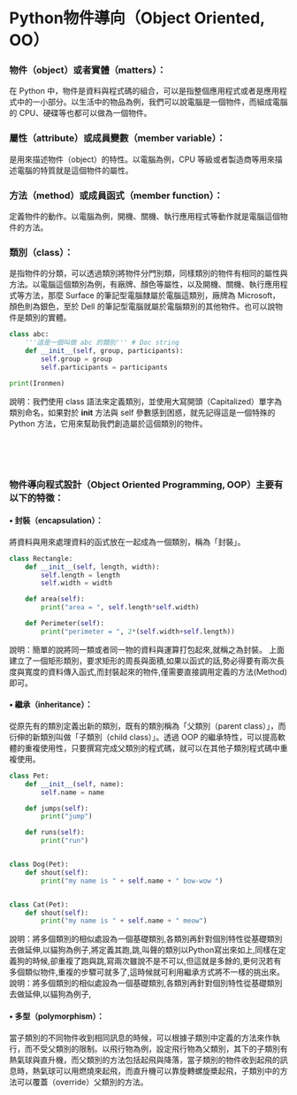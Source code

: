 # Python物件導向（Object Oriented, OO）

### 物件（object）或者實體（matters）：

在 Python 中，物件是資料與程式碼的組合，可以是指整個應用程式或者是應用程式中的一小部分。以生活中的物品為例，我們可以說電腦是一個物件，而組成電腦的 CPU、硬碟等也都可以做為一個物件。

### 屬性（attribute）或成員變數（member variable）：
是用來描述物件（object）的特性。以電腦為例，CPU 等級或者製造商等用來描述電腦的特質就是這個物件的屬性。

### 方法（method）或成員函式（member function）：
定義物件的動作。以電腦為例，開機、關機、執行應用程式等動作就是電腦這個物件的方法。

### 類別（class）：
是指物件的分類，可以透過類別將物件分門別類，同樣類別的物件有相同的屬性與方法。以電腦這個類別為例，有廠牌、顏色等屬性，以及開機、關機、執行應用程式等方法，那麼 Surface 的筆記型電腦隸屬於電腦這類別，廠牌為 Microsoft，顏色則為銀色，至於 Dell 的筆記型電腦就屬於電腦類別的其他物件。也可以說物件是類別的實體。

```python
class abc:
    '''這是一個叫做 abc 的類別''' # Doc string
    def __init__(self, group, participants):
        self.group = group
        self.participants = participants

print(Ironmen)
```
說明：我們使用 class 語法來定義類別，並使用大寫開頭（Capitalized）單字為類別命名，如果對於 __init__ 方法與 self 參數感到困惑，就先記得這是一個特殊的 Python 方法，它用來幫助我們創造屬於這個類別的物件。


<br>
<br>
<br>

### 物件導向程式設計（Object Oriented Programming, OOP）主要有以下的特徵：

#### • 封裝（encapsulation）：
將資料與用來處理資料的函式放在一起成為一個類別，稱為「封裝」。


```python
class Rectangle:
    def __init__(self, length, width):
        self.length = length
        self.width = width

    def area(self):
        print("area = ", self.length*self.width)

    def Perimeter(self):
        print("perimeter = ", 2*(self.width+self.length))
```
說明：簡單的說將同一類或者同一物的資料與運算打包起來,就稱之為封裝。
上面建立了一個矩形類別，要求矩形的周長與面積,如果以函式的話,勢必得要有兩次長度與寬度的資料傳入函式,而封裝起來的物件,僅需要直接調用定義的方法(Method)即可。
<br>

#### • 繼承（inheritance）：
從原先有的類別定義出新的類別，既有的類別稱為「父類別（parent class）」，而衍伸的新類別叫做「子類別（child class）」。透過 OOP 的繼承特性，可以提高軟體的重複使用性，只要撰寫完成父類別的程式碼，就可以在其他子類別程式碼中重複使用。

```python
class Pet:
    def __init__(self, name):
        self.name = name

    def jumps(self):
        print("jump")

    def runs(self):
        print("run")


class Dog(Pet):
    def shout(self):
        print("my name is " + self.name + " bow-wow ")


class Cat(Pet):
    def shout(self):
        print("my name is " + self.name + " meow")
```        
說明：將多個類別的相似處設為一個基礎類別,各類別再針對個別特性從基礎類別去做延伸,以貓狗為例子,將定義其跑,跳,叫聲的類別以Python寫出來如上,同樣在定義狗的時候,卻重複了跑與跳,寫兩次雖說不是不可以,但這就是多餘的,更何況若有多個類似物件,重複的步驟可就多了,這時候就可利用繼承方式將不一樣的挑出來。
說明：將多個類別的相似處設為一個基礎類別,各類別再針對個別特性從基礎類別去做延伸,以貓狗為例子,
<br>

#### • 多型（polymorphism）：
當子類別的不同物件收到相同訊息的時候，可以根據子類別中定義的方法來作執行，而不受父類別的限制。以飛行物為例，設定飛行物為父類別，其下的子類別有熱氣球與直升機，而父類別的方法包括起飛與降落，當子類別的物件收到起飛的訊息時，熱氣球可以用燃燒來起飛，而直升機可以靠旋轉螺旋槳起飛，子類別中的方法可以覆蓋（override）父類別的方法。





